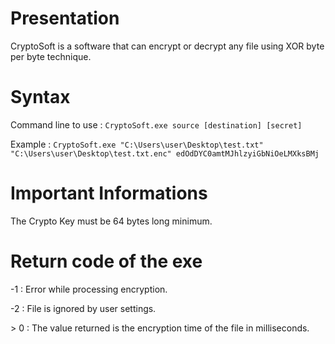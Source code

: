 # Presentation

CryptoSoft is a software that can encrypt or decrypt any file using XOR byte per byte technique.

# Syntax

Command line to use : `CryptoSoft.exe source [destination] [secret]`

Example : `CryptoSoft.exe "C:\Users\user\Desktop\test.txt" "C:\Users\user\Desktop\test.txt.enc" edOdDYC0amtMJhlzyiGbNiOeLMXksBMj`

# Important Informations

The Crypto Key must be 64 bytes long minimum.

# Return code of the exe

-1 : Error while processing encryption.

-2 : File is ignored by user settings.

\> 0 : The value returned is the encryption time of the file in milliseconds.
